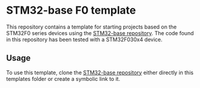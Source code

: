 # STM32-base F0 template

This repository contains a template for starting projects based on the STM32F0 series devices using the [STM32-base repository](https://github.com/ThomasGravekamp/STM32-base). The code found in this repository has been tested with a STM32F030x4 device.

## Usage

To use this template, clone the [STM32-base repository](https://github.com/ThomasGravekamp/STM32-base) either directly in this templates folder or create a symbolic link to it.
